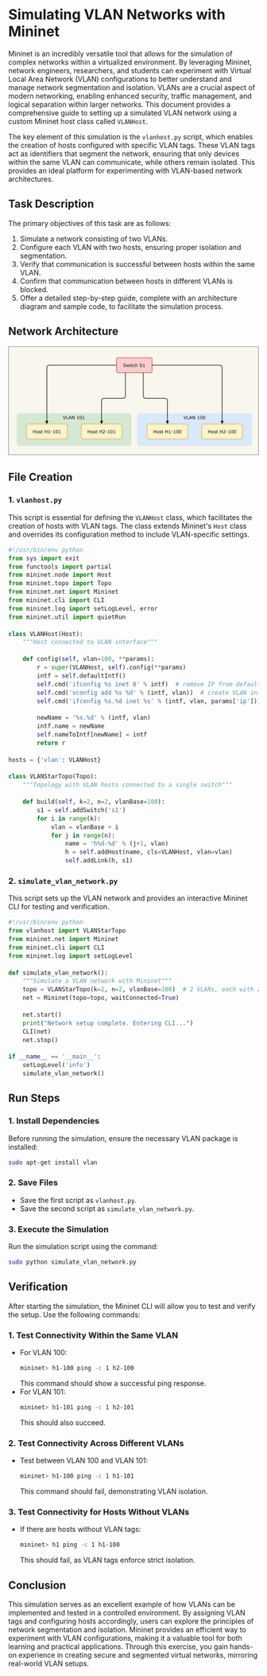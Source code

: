 # Simulating VLAN Networks with Mininet

Mininet is an incredibly versatile tool that allows for the simulation of complex networks within a virtualized environment. By leveraging Mininet, network engineers, researchers, and students can experiment with Virtual Local Area Network (VLAN) configurations to better understand and manage network segmentation and isolation. VLANs are a crucial aspect of modern networking, enabling enhanced security, traffic management, and logical separation within larger networks. This document provides a comprehensive guide to setting up a simulated VLAN network using a custom Mininet host class called `VLANHost`.

The key element of this simulation is the `vlanhost.py` script, which enables the creation of hosts configured with specific VLAN tags. These VLAN tags act as identifiers that segment the network, ensuring that only devices within the same VLAN can communicate, while others remain isolated. This provides an ideal platform for experimenting with VLAN-based network architectures.

## Task Description
The primary objectives of this task are as follows:
1. Simulate a network consisting of two VLANs.
2. Configure each VLAN with two hosts, ensuring proper isolation and segmentation.
3. Verify that communication is successful between hosts within the same VLAN.
4. Confirm that communication between hosts in different VLANs is blocked.
5. Offer a detailed step-by-step guide, complete with an architecture diagram and sample code, to facilitate the simulation process.

## Network Architecture

![](./1.svg)

## File Creation

### 1. `vlanhost.py`
This script is essential for defining the `VLANHost` class, which facilitates the creation of hosts with VLAN tags. The class extends Mininet's `Host` class and overrides its configuration method to include VLAN-specific settings.

```python
#!/usr/bin/env python
from sys import exit
from functools import partial
from mininet.node import Host
from mininet.topo import Topo
from mininet.net import Mininet
from mininet.cli import CLI
from mininet.log import setLogLevel, error
from mininet.util import quietRun

class VLANHost(Host):
    """Host connected to VLAN interface"""

    def config(self, vlan=100, **params):
        r = super(VLANHost, self).config(**params)
        intf = self.defaultIntf()
        self.cmd('ifconfig %s inet 0' % intf)  # remove IP from default interface
        self.cmd('vconfig add %s %d' % (intf, vlan))  # create VLAN interface
        self.cmd('ifconfig %s.%d inet %s' % (intf, vlan, params['ip']))  # assign IP to VLAN interface

        newName = '%s.%d' % (intf, vlan)
        intf.name = newName
        self.nameToIntf[newName] = intf
        return r

hosts = {'vlan': VLANHost}

class VLANStarTopo(Topo):
    """Topology with VLAN hosts connected to a single switch"""

    def build(self, k=2, n=2, vlanBase=100):
        s1 = self.addSwitch('s1')
        for i in range(k):
            vlan = vlanBase + i
            for j in range(n):
                name = 'h%d-%d' % (j+1, vlan)
                h = self.addHost(name, cls=VLANHost, vlan=vlan)
                self.addLink(h, s1)
```

### 2. `simulate_vlan_network.py`
This script sets up the VLAN network and provides an interactive Mininet CLI for testing and verification.

```python
#!/usr/bin/env python
from vlanhost import VLANStarTopo
from mininet.net import Mininet
from mininet.cli import CLI
from mininet.log import setLogLevel

def simulate_vlan_network():
    """Simulate a VLAN network with Mininet"""
    topo = VLANStarTopo(k=2, n=2, vlanBase=100)  # 2 VLANs, each with 2 hosts
    net = Mininet(topo=topo, waitConnected=True)

    net.start()
    print("Network setup complete. Entering CLI...")
    CLI(net)
    net.stop()

if __name__ == '__main__':
    setLogLevel('info')
    simulate_vlan_network()
```

## Run Steps

### 1. Install Dependencies
Before running the simulation, ensure the necessary VLAN package is installed:
```bash
sudo apt-get install vlan
```

### 2. Save Files
- Save the first script as `vlanhost.py`.
- Save the second script as `simulate_vlan_network.py`.

### 3. Execute the Simulation
Run the simulation script using the command:
```bash
sudo python simulate_vlan_network.py
```

## Verification
After starting the simulation, the Mininet CLI will allow you to test and verify the setup. Use the following commands:

### 1. Test Connectivity Within the Same VLAN
- For VLAN 100:
  ```bash
  mininet> h1-100 ping -c 1 h2-100
  ```
  This command should show a successful ping response.
- For VLAN 101:
  ```bash
  mininet> h1-101 ping -c 1 h2-101
  ```
  This should also succeed.

### 2. Test Connectivity Across Different VLANs
- Test between VLAN 100 and VLAN 101:
  ```bash
  mininet> h1-100 ping -c 1 h1-101
  ```
  This command should fail, demonstrating VLAN isolation.

### 3. Test Connectivity for Hosts Without VLANs
- If there are hosts without VLAN tags:
  ```bash
  mininet> h1 ping -c 1 h1-100
  ```
  This should fail, as VLAN tags enforce strict isolation.

## Conclusion
This simulation serves as an excellent example of how VLANs can be implemented and tested in a controlled environment. By assigning VLAN tags and configuring hosts accordingly, users can explore the principles of network segmentation and isolation. Mininet provides an efficient way to experiment with VLAN configurations, making it a valuable tool for both learning and practical applications. Through this exercise, you gain hands-on experience in creating secure and segmented virtual networks, mirroring real-world VLAN setups.

